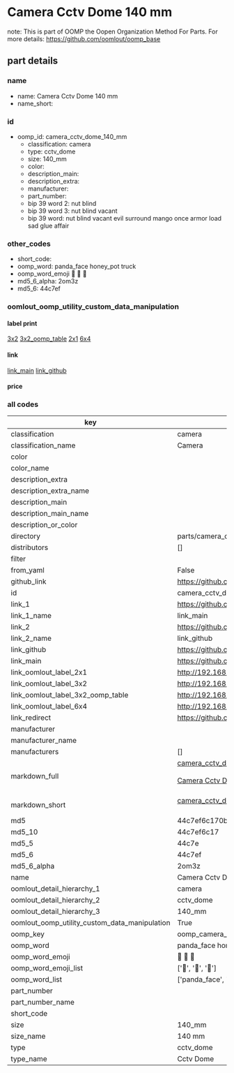# Camera Cctv Dome 140 mm  

note: This is part of OOMP the Oopen Organization Method For Parts. For more details: https://github.com/oomlout/oomp_base

##  part details
  







### name
* name: Camera Cctv Dome 140 mm
* name_short: 
### id
* oomp_id: camera_cctv_dome_140_mm
  * classification: camera
  * type: cctv_dome
  * size: 140_mm
  * color: 
  * description_main: 
  * description_extra: 
  * manufacturer: 
  * part_number: 
  * bip 39 word 2: nut blind
  * bip 39 word 3: nut blind vacant
  * bip 39 word: nut blind vacant evil surround mango once armor load sad glue affair

### other_codes
* short_code: 
* oomp_word: panda_face honey_pot truck
* oomp_word_emoji :panda_face: :honey_pot: :truck:
* md5_6_alpha: 2om3z
* md5_6: 44c7ef






### oomlout_oomp_utility_custom_data_manipulation
#### label print
[3x2](http://192.168.1.245:1112/?label=oomp%202om3z)
[3x2_oomp_table](http://192.168.1.108:1112/?label=oomp%202om3z)
[2x1](http://192.168.1.242:1112/?label=oomp%202om3z)
[6x4](http://192.168.1.55:1112/?label=oomp%202om3z)    

#### link

[link_main](https://github.com/oomlout/oomlout_oomp_version_1_messy/tree/main/parts/camera_cctv_dome_140_mm) [link_github](https://github.com/oomlout/oomlout_oomp_version_1_messy/tree/main/parts/camera_cctv_dome_140_mm)                             

#### price







### all codes 
| key | value |  
| --- | --- |  
| classification | camera |  
| classification_name | Camera |  
| color |  |  
| color_name |  |  
| description_extra |  |  
| description_extra_name |  |  
| description_main |  |  
| description_main_name |  |  
| description_or_color |   |  
| directory | parts/camera_cctv_dome_140_mm |  
| distributors | [] |  
| filter |  |  
| from_yaml | False |  
| github_link | https://github.com/oomlout/oomlout_oomp_part_src/tree/main/parts/camera_cctv_dome_140_mm |  
| id | camera_cctv_dome_140_mm |  
| link_1 | https://github.com/oomlout/oomlout_oomp_version_1_messy/tree/main/parts/camera_cctv_dome_140_mm |  
| link_1_name | link_main |  
| link_2 | https://github.com/oomlout/oomlout_oomp_version_1_messy/tree/main/parts/camera_cctv_dome_140_mm |  
| link_2_name | link_github |  
| link_github | https://github.com/oomlout/oomlout_oomp_version_1_messy/tree/main/parts/camera_cctv_dome_140_mm |  
| link_main | https://github.com/oomlout/oomlout_oomp_version_1_messy/tree/main/parts/camera_cctv_dome_140_mm |  
| link_oomlout_label_2x1 | http://192.168.1.242:1112/?label=oomp%202om3z |  
| link_oomlout_label_3x2 | http://192.168.1.245:1112/?label=oomp%202om3z |  
| link_oomlout_label_3x2_oomp_table | http://192.168.1.108:1112/?label=oomp%202om3z |  
| link_oomlout_label_6x4 | http://192.168.1.55:1112/?label=oomp%202om3z |  
| link_redirect | https://github.com/oomlout/oomlout_oomp_version_1_messy/tree/main/parts/camera_cctv_dome_140_mm |  
| manufacturer |  |  
| manufacturer_name |  |  
| manufacturers | [] |  
| markdown_full | [camera_cctv_dome_140_mm](none)<br>[](none)<br>[Camera Cctv Dome 140 Mm](none)<br><br> |  
| markdown_short | [camera_cctv_dome_140_mm](none)<br><br> |  
| md5 | 44c7ef6c170bf3521ced44dfe0c5f4bd |  
| md5_10 | 44c7ef6c17 |  
| md5_5 | 44c7e |  
| md5_6 | 44c7ef |  
| md5_6_alpha | 2om3z |  
| name | Camera Cctv Dome 140 mm |  
| oomlout_detail_hierarchy_1 | camera |  
| oomlout_detail_hierarchy_2 | cctv_dome |  
| oomlout_detail_hierarchy_3 | 140_mm |  
| oomlout_oomp_utility_custom_data_manipulation | True |  
| oomp_key | oomp_camera_cctv_dome_140_mm |  
| oomp_word | panda_face honey_pot truck |  
| oomp_word_emoji | :panda_face: :honey_pot: :truck: |  
| oomp_word_emoji_list | [':panda_face:', ':honey_pot:', ':truck:'] |  
| oomp_word_list | ['panda_face', 'honey_pot', 'truck'] |  
| part_number |  |  
| part_number_name |  |  
| short_code |  |  
| size | 140_mm |  
| size_name | 140 mm |  
| type | cctv_dome |  
| type_name | Cctv Dome |  
